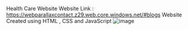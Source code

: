 Health Care Website Website Link : https://webparallaxcontact.z29.web.core.windows.net/#blogs Website Created using HTML , CSS and JavaScript
![image](https://user-images.githubusercontent.com/84792843/210098594-489649ec-b5c1-4e3e-8fc6-f61f990d4776.png)
